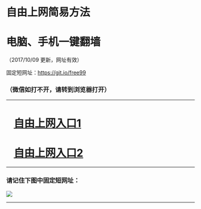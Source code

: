 ﻿# 自由上网简易方法

# 电脑、手机一键翻墙

（2017/10/09 更新，网址有效）

固定短网址：https://git.io/free99

### （微信如打不开，请转到浏览器打开）


***





# &nbsp;&nbsp; <a href="http://ft3013610691.fwq-tz-1001.info/fwqtz01.html?t=100900121373 " target="_blank">自由上网入口1</a>
# &nbsp;&nbsp; <a href="http://ft2385320633.fwq-tz-1002.info/fwqtz02.html?t=100900131375 " target="_blank">自由上网入口2</a>
***

### 请记住下图中固定短网址：

<img src="https://s3-us-west-2.amazonaws.com/fwq-1001/yjfq-20170905okok.png" /> 


***


